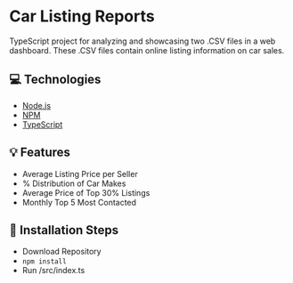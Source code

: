 # Car Listing Reports
TypeScript project for analyzing and showcasing two .CSV files in a web dashboard. These .CSV files contain online listing information on car sales.

## 💻 Technologies
- [Node.js](https://nodejs.org/en/)
- [NPM](https://www.npmjs.com/)
- [TypeScript](https://www.typescriptlang.org/)

## 💡 Features
- Average Listing Price per Seller
- % Distribution of Car Makes
- Average Price of Top 30% Listings
- Monthly Top 5 Most Contacted

## 🚩 Installation Steps
- Download Repository
- `npm install`
- Run /src/index.ts
